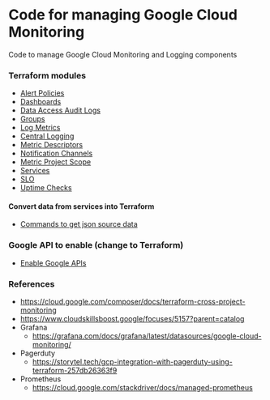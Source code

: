 
# Code for managing Google Cloud Monitoring

Code to manage Google Cloud Monitoring and Logging components

### Terraform modules

- [Alert Policies](alert-policies/README.md)
- [Dashboards](dashboards/README.md)
- [Data Access Audit Logs](data-access-audit-logs/README.md)
- [Groups](groups/README.md)
- [Log Metrics](log-metrics/README.md)
- [Central Logging](logging/README.md)
- [Metric Descriptors](metric-descriptors/README.md)
- [Notification Channels](notification-channels/README.md)
- [Metric Project Scope](project-scope/README.md)
- [Services](services/README.md)
- [SLO](slo/README.md)
- [Uptime Checks](uptime-checks/README.md)

#### Convert data from services into Terraform

- [Commands to get json source data](collect-data.md)

### Google API to enable (change to Terraform)

- [Enable Google APIs](enable-apis.md)

### References

- https://cloud.google.com/composer/docs/terraform-cross-project-monitoring
- https://www.cloudskillsboost.google/focuses/5157?parent=catalog
- Grafana
  - https://grafana.com/docs/grafana/latest/datasources/google-cloud-monitoring/
- Pagerduty
  - https://storytel.tech/gcp-integration-with-pagerduty-using-terraform-257db26363f9
- Prometheus
  - https://cloud.google.com/stackdriver/docs/managed-prometheus
